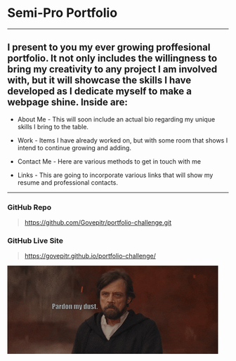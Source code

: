 # Semi-Pro Portfolio
---


## I present to you my ever growing proffesional portfolio. It not only includes the willingness to bring my creativity to any project I am involved with, but it will showcase the skills I have developed as I dedicate myself to make a webpage shine. Inside are:

- About Me - This will soon include an actual bio regarding my unique skills I bring to the table.

- Work - Items I have already worked on, but with some room that shows I intend to continue growing and adding.

- Contact Me - Here are various methods to get in touch with me

- Links - This are going to incorporate various links that will show my resume and professional contacts.



---

### GitHub Repo

>https://github.com/Govepitr/portfolio-challenge.git

### GitHub Live Site

> https://govepitr.github.io/portfolio-challenge/

![Portfolio Screenshot](https://github.com/Govepitr/portfolio-challenge/blob/main/Assets/images/pardon.gif?raw=true "Portfolio Screenshot")

